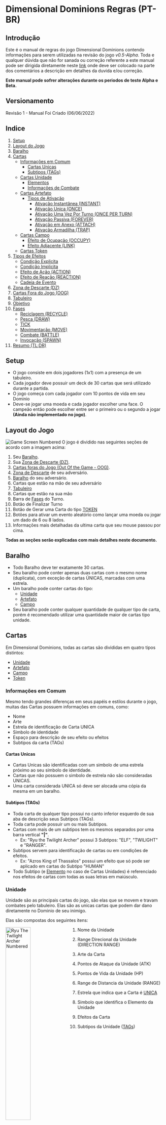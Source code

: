 # Dimensional Dominions Regras (PT-BR)

## Introdução

Este é o manual de regras do jogo Dimensional Dominions contendo informações para serem utilizadas na revisão do jogo _v0.5-Alpha_. Toda e qualquer dúvida que não for sanada ou correção referente a este manual pode ser dirigida diretamente neste
[link](https://github.com/dreamblader/dominion-simulator/issues/new?labels=documentation&title=Duvidas/Correções+Regras+PT-BR&assignees=dreamblader)
onde deve ser colocado na parte dos comentários a descrição em detalhes da duvida e/ou correção.

**Este manual pode sofrer alterações durante os periodos de teste Alpha e Beta.**

## Versionamento

Revisão 1 - Manual Foi Criado (06/06/2022)

## Indice

1. [Setup](#setup)
2. [Layout do Jogo](#layout-do-jogo)
3. [Baralho](#baralho)
4. [Cartas](#cartas)
   - [Informações em Comum](#informações-em-comum)
     - [Cartas Unicas](#cartas-unicas)
     - [Subtipos (TAGs)](#subtipos-tags)
   - [Cartas Unidade](#unidade)
     - [Elementos](#elementos)
     - [Informações de Combate](#informações-de-combate)
   - [Cartas Artefato](#artefato)
     - [Tipos de Ativação](#tipos-de-ativação)
       - [Ativação Instantânea (INSTANT)](#ativação-instantânea-instant)
       - [Ativação Unica (ONCE)](#ativação-unica-once)
       - [Ativação Uma Vez Por Turno (ONCE PER TURN)](#ativação-uma-vez-por-turno-once-per-turn)
       - [Ativação Passiva (FOREVER)](#ativação-passiva-forever)
       - [Ativação em Anexo (ATTACH)](#ativação-em-anexo-attach)
       - [Ativação Armadilha (TRAP)](#ativação-armadilha-trap)
   - [Cartas Campo](#campo)
     - [Efeito de Ocupação (OCCUPY)](#efeito-de-ocupação-occupy)
     - [Efeito Adjacente (LINK)](#efeito-adjacente-link)
   - [Cartas Token](#token)
5. [Tipos de Efeitos](#tipos-de-efeitos)
   - [Condição Explicita](#condição-explicita)
   - [Condição Implicita](#condição-implicita)
   - [Efeito de Ação (ACTION)](#efeito-de-ação-action)
   - [Efeito de Reação (REACTION)](#efeito-de-reação-reaction)
   - [Cadeia de Evento](#cadeia-de-evento)
6. [Zona de Descarte (DZ)](#zona-de-descarte-dz)
7. [Cartas Fora do Jogo (OOG)](#cartas-fora-do-jogo-oog)
8. [Tabuleiro](#tabuleiro)
9. [Objetivo](#objetivo)
10. [Fases](#fases)
    - [Reciclagem (RECYCLE)](#reciclagem-recycle)
    - [Pesca (DRAW)](#pesca-draw)
    - [TICK](#tick)
    - [Movimentação (MOVE)](#movimentação-move)
    - [Combate (BATTLE)](#combate-battle)
    - [Invocação (SPAWN)](#invocação-spawn)
11. [Resumo (TL;DR)](#resumo-tldr)

## Setup

- O jogo consiste em dois jogadores (1x1) com a presença de um tabuleiro.
- Cada jogador deve possuir um deck de 30 cartas que será utilizado durante a partida.
- O jogo começa com cada jogador com 10 pontos de vida em seu Dominio
- Deve-se jogar uma moeda e cada jogador escolher uma face. O campeão então pode escolher entre ser o primeiro ou o segundo a jogar **(Ainda não implementado no jogo)**.

## Layout do Jogo

![Game Screen Numbered](../rules/assets/your_screen_numbered.png "Tela do Jogo")
O jogo é dividido nas seguintes seções de acordo com a imagem acima:

1. Seu [Baralho](#baralho).
2. Sua [Zona de Descarte (DZ)](#zona-de-descarte-dz).
3. [Cartas foras do Jogo (Out Of the Game - OOG)](#cartas-fora-do-jogo-oog).
4. [Zona de Descarte](#zona-de-descarte-dz) de seu adversário.
5. [Baralho](#baralho) do seu adversário.
6. Cartas que estão na mão de seu adversário
7. [Tabuleiro](#tabuleiro)
8. Cartas que estão na sua mão
9. Barra de [Fases](#fases) do Turno.
10. Botão de Finalizar Turno
11. Botão de Gerar uma Carta do tipo [TOKEN](#token)
12. Botões para ativar um evento aleatório como lançar uma moeda ou jogar um dado de 6 ou 8 lados.
13. Informações mais detalhadas da ultima carta que seu mouse passou por cima.

**Todas as seções serão explicadas com mais detalhes neste documento.**

## Baralho

- Todo Baralho deve ter exatamente 30 cartas.
- Seu baralho pode conter apenas duas cartas com o mesmo nome (duplicata), com exceção de cartas ÚNICAS, marcadas com uma estrela.
- Um baralho pode conter cartas do tipo:
  - [Unidade](#unidade)
  - [Artefato](#artefato)
  - [Campo](#campo)
- Seu baralho pode conter qualquer quantidade de qualquer tipo de carta, porém é recomendado utilizar uma quantidade maior de cartas tipo unidade.

## Cartas

Em Dimensional Dominions, todas as cartas são divididas em quatro tipos distintos:

- [Unidade](#unidade)
- [Artefato](#artefato)
- [Campo](#campo)
- [Token](#token)

### **Informações em Comum**

Mesmo tendo grandes diferenças em seus papéis e estilos durante o jogo, muitas das Cartas possuem informações em comuns, como:

- Nome
- Arte
- Estrela de identificação de Carta UNICA
- Simbolo de identidade
- Espaço para descrição de seu efeito ou efeitos
- Subtipos da carta (TAGs)

#### **Cartas Unicas**

- Cartas Unicas são identificadas com um simbolo de uma estrela próximo ao seu simbolo de identidade.
- Cartas que não possuem o simbolo de estrela não são consideradas UNICAS.
- Uma carta considerada UNICA só deve ser alocada uma cópia da mesma em um baralho.

#### **Subtipos (TAGs)**

- Toda carta de qualquer tipo possui no canto inferior esquerdo de sua aba de descrição seus Subtipos (TAGs).
- Toda carta pode possuir um ou mais Subtipos.
- Cartas com mais de um subtipos tem os mesmos separados por uma barra vertical **"|"**.
  - Ex: "Ryu the Twilight Archer" possui 3 Subtipos: "ELF", "TWILIGHT" e "RANGER".
- Subtipos servem para identificação de cartas ou em condições de efeitos.
  - Ex: "Azros King of Thassalos" possui um efeito que só pode ser aplicado em cartas do Subtipo "HUMAN"
- Todo Subtipo (e [Elemento](#elementos) no caso de Cartas Unidades) é referenciado nos efeitos de cartas com todas as suas letras em maiúsculo.

### **Unidade**

Unidade são as principais cartas do jogo, são elas que se movem e travam combates pelo tabuleiro. Elas são as unicas cartas que podem dar dano diretamente no Dominio de seu inimigo.

Elas são compostas dos seguintes itens:

<img align="left" width="40%" style="margin-right:2rem" src="../rules/assets/unity_example.png" alt ='Ryu The Twilight Archer Numbered' title = 'Exemplo de Carta Unidade'>

1. Nome da Unidade
2. Range Direcional da Unidade (DIRECTION RANGE)
3. Arte da Carta
4. Pontos de Ataque da Unidade (ATK)
5. Pontos de Vida da Unidade (HP)
6. Range de Distancia da Unidade (RANGE)
7. Estrela que indica que a Carta é [UNICA](#cartas-unicas)
8. Simbolo que identifica o Elemento da Unidade
9. Efeitos da Carta
10. Subtipos da Unidade ([TAGs](#subtipos-tags))

    <br clear="left"/>

#### **Elementos**

Cartas Unidade podem ser divididas nos seguintes elementos:

- Terra (EARTH)
- Agua (WATER)
- Fogo (FIRE)
- Ar (AIR)
- Gelo (ICE)
- Trovão (THUNDER)
- Vazio (VOID)

Essa identificação é feita através do simbolo de identificação na carta em conjunto com sua cor de fundo. Segue uma imagem com um exemplo de carta de cada elemento:

![Unity Elements Examples](../rules/assets/elements_example.png "Unidades e seus Elementos")

Elementos são usados como identificados das cartas Unidades em conjunto com seus Subtipos ([TAGs](#subtipos-tags))

#### **Informações de Combate**

Cartas Unidade são as unicas cartas que possuem informações para iniciar um combate. Sendo elas:

- Pontos de Ataque (ATK)
- Pontos de Vida (HP)
- Range de Distancia (RANGE)
- Range Direcional (DIRECTION RANGE)

Mais informações de como iniciar um [Combate](#combate-battle) em sua seção .

Caso um efeito de carta afete um de seus status (ou de outras cartas) o mesmo pode especificar o item especifico com sua sigla (ATK, HP ou RANGE), ou colocar todas as informações compactadas no seguinte formato: **"ATK/HP/RANGE"** ou **"ATK/HP"** (nesse caso o RANGE é considerado **ZERO**).

Cartas Unidade que não possuem o status de RANGE visivel, seu RANGE é considerado **ZERO**

### **Artefato**

Artefatos são as cartas que causam efeitos no jogo, podendo alterar o rumo da partida ou causar vantagens e ou desvantagens constantes no jogo.

Elas são compostas dos seguintes itens:

<img align="left" width="40%" style="margin-right:2rem" src="../rules/assets/artifact_example.png" alt ='Divine Sword of the Chosen Card Numbered' title = 'Exemplo de Carta Artefato'>

1. Nome do Artefato
2. Arte da Carta
3. [Tipo de Ativação](#tipos-de-ativação) do Artefato
4. Estrela que indica que a Carta é [UNICA](#cartas-unicas)
5. Simbolo que identifica que a carta é um artefato
6. Efeitos da Carta
7. Subtipos do Artefato ([TAGs](#subtipos-tags))

   <br clear="left"/>

#### **Tipos de Ativação**

Toda carta Artefato possui um tipo de ativação. Cada tipo é unico e possui suas próprias regras de utilização.

Toda carta Artefato possui apenas um dos seguintes tipos de ativação:

- [Ativação Instantânea (INSTANT)](#ativação-instantânea-instant)
- [Ativação Unica (ONCE)](#ativação-unica-once)
- [Ativação Uma Vez Por Turno (ONCE PER TURN)](#ativação-uma-vez-por-turno-once-per-turn)
- [Ativação Passiva (FOREVER)](#ativação-passiva-forever)
- [Ativação em Anexo (ATTACH)](#ativação-em-anexo-attach)
- [Ativação Armadilha (TRAP)](#ativação-armadilha-trap)

##### **Ativação Instantânea (INSTANT)**

<img align="left" width="40%" style="margin-right:2rem" src="../rules/assets/instant_activation_example.png" alt ='Duel Invitation' title = 'Exemplo de Carta Artefato do Tipo INSTANT'>

- Artefatos do tipo **INSTANT** são considerados cartas instantâneas e podem ser ativadas a QUALQUER MOMENTO DA PARTIDA desde que a condição do efeito da mesma esteja apto para ser ativado.
  - _Exemplo da Imagem: A carta "Duel Invitation" por mais que seja do tipo **INSTANT** possui tipo de efeito de AÇÃO ([ACTION](#efeito-de-ação-action)), ou seja, nesse caso a carta somente pode ser ativada durante o turno do jogador dono da mesma._
- Ao ativa um Artefato **INSTANT** o jogador deve colocar o mesmo VIRADO PARA CIMA em qualquer espaço do campo (sendo vago ou não) e declarar seu efeito.
  - O efeito sera aplicado ou ["contra-atacado"](#efeito-de-reação-reaction) com outra ativação
- Uma vez que o efeito da carta seja aplicado ou negado a carta é mandada instantaneamente para sua zona de descarte ([DZ](#zona-de-descarte-dz))
- O Jogador pode ativar qualquer quantidade de Artefatos do tipo **INSTANT** de sua mão já que sua ativação não é contabilizada como um [SPAWN](#invocação-spawn) de Artefato durante seu turno.
  - Esse é o unico tipo de artefato que burla a contagem de [SPAWN](#invocação-spawn).
  - Esse é o unico tipo de artefato que não pode se alocado com sua face virada para baixo no Tabuleiro.

<br clear="left"/>

##### **Ativação Unica (ONCE)**

<img align="left" width="40%" style="margin-right:2rem" src="../rules/assets/once_activation_example.png" alt ='Book of Forbidden Spells' title = 'Exemplo de Carta Artefato do Tipo ONCE'>

- Artefatos do tipo **ONCE** devem ser colocados em um espaço vago (ou ocupado por um Campo [[FIELD](#campo)] ) durante o turno de [SPAWN](#invocação-spawn) virado para baixo (dormente) ou para acima (ativo).
- Artefatos do tipo **ONCE** contam como 1 [SPAWN](#invocação-spawn) de artefato.
- Uma vez dormente (virada para baixo) a carta pode ser ativada a qualquer momento da partida desde que a condição do efeito da mesma esteja apto para ser ativado.
- Uma vez que o efeito da carta seja aplicado ou negado a carta é mandada instantaneamente para sua zona de descarte ([DZ](#zona-de-descarte-dz))
- Pelo seu nome e ativação, um artefato tipo **ONCE** é uma espécie de artefato **INSTANT** que deve ser invocado corretamente e não é exceção na contagem de invocação.

<br clear="left"/>

##### **Ativação Uma Vez Por Turno (ONCE PER TURN)**

<img align="left" width="40%" style="margin-right:2rem" src="../rules/assets/opt_activation_example.png" alt ='Mark of War' title = 'Exemplo de Carta Artefato do Tipo ONCE PER TURN'>

- Artefatos do tipo **ONCE PER TURN** devem ser colocados em um espaço vago (ou ocupado por um Campo [[FIELD](#campo)] ) durante o turno de [SPAWN](#invocação-spawn) virado para baixo (dormente) ou para acima (ativo).
- Artefatos do tipo **ONCE PER TURN** contam como 1 [SPAWN](#invocação-spawn) de artefato.
- Uma vez dormente (virada para baixo) a carta pode ser ativada a qualquer momento da partida desde que a condição do efeito da mesma esteja apto para ser ativado.
- Uma vez ativado seu efeito a carta recebe um [TICK](#tick) de Cooldown (1 turno) que somente sera retirado no turno de [TICK](#tick) do jogador dono da carta.
- Uma vez ativado o artefato permanece virado para cima no campo e pode ser reativado a qualquer momento desde que:
  - Sua condição de efeito esteja apta para ativar
  - A carta não possua nenhum [TICK](#tick) de COOLDOWN
- Artefatos **ONCE PER TURN** só saem de campo se removidos por outro efeito ou destruidos através de um combate ([BATTLE](#combate-battle))

<br clear="left"/>

##### **Ativação Passiva (FOREVER)**

<img align="left" width="40%" style="margin-right:2rem" src="../rules/assets/forever_activation_example.png" alt ='Sealed Gate' title = 'Exemplo de Carta Artefato do Tipo FOREVER'>

- Artefatos do tipo **FOREVER** devem ser colocados em um espaço vago (ou ocupado por um Campo [[FIELD](#campo)] ) durante o turno de [SPAWN](#invocação-spawn) virado para baixo (dormente) ou para acima (ativo).
- Artefatos do tipo **FOREVER** contam como 1 [SPAWN](#invocação-spawn) de artefato.
- Uma vez dormente (virada para baixo) a carta pode ser ativada a qualquer momento da partida desde que a condição do efeito da mesma esteja apto para ser ativado.
- Uma vez ativado o efeito de um artefato do tipo **FOREVER** a carta permanece virada para cima e o efeito passa se tornar passivo no campo, ou seja, enquanto a carta permanecer no campo seu efeito é uma ocorrencia obrigatória do jogo.
- Artefatos **FOREVER** só saem de campo se removidos por outro efeito ou destruidos através de um combate ([BATTLE](#combate-battle))

<br clear="left"/>

##### **Ativação em Anexo (ATTACH)**

<img align="left" width="40%" style="margin-right:2rem" src="../rules/assets/attach_activation_example.png" alt ='White Flag of Surrender' title = 'Exemplo de Carta Artefato do Tipo ATTACH'>

- Artefatos do tipo **ATTACH** devem ser colocados em anexo a uma outra carta durante o turno de [SPAWN](#invocação-spawn) já ativados (virado para cima).
- Artefatos do tipo **ATTACH** contam como 1 [SPAWN](#invocação-spawn) de artefato.
- Artefatos do tipo **ATTACH** pode ser invocado em anexo a qualquer carta desde que a mesma satisfaça sua condição de efeito.
- Artefatos do tipo **ATTACH** não precisam respeitar a [regra de invocação base ou ponte](#invocação-spawn).
- Uma vez anexado o artefato se move junto com a sua carta principal (caso a mesma possa ser movida).
- Uma vez anexado o artefato é destruido junto de sua carta principal.
- O artefato permanece ativo desde sua invocação.
- Artefatos do tipo **ATTACH** só podem ser re-anexados a outra carta por efeitos externos ou do mesmo.
- Artefatos do tipo **ATTACH** não podem ser alvo de um combate. Carta inimigas só podem declarar um ataque a carta principal

<br clear="left"/>

##### **Ativação Armadilha (TRAP)**

<img align="left" width="40%" style="margin-right:2rem" src="../rules/assets/trap_activation_example.png" alt ='Sealed Rune' title = 'Exemplo de Carta Artefato do Tipo TRAP'>

- Artefatos do tipo **TRAP** devem ser colocados em um espaço vago (ou ocupado por um Campo [[FIELD](#campo)] ) durante o turno de [SPAWN](#invocação-spawn) **somente** virado para baixo (dormente).
- Artefatos do tipo **TRAP** contam como 1 [SPAWN](#invocação-spawn) de artefato.
- Artefatos do tipo **TRAP** só podem ser ativos (virados para cima) quando uma Unidade declarar um ataque contra o artefato dormente (virado para baixo).
- Uma vez ativo o artefato ira afetar a criatura atacante com um efeito adverso.
- Assim que o efeito for aplicado a carta deve ser removida para a Zona de Descarte ([DZ](#zona-de-descarte-dz))

<br clear="left"/>

### **Campo**

Cartas Campo são cartas que afetam os espaços fisicos do Tabuleiro com seus efeitos diferenciados.

Elas são compostas dos seguintes itens:

<img align="left" width="40%" style="margin-right:2rem" src="../rules/assets/field_example.png" alt ='Royal Palace Card Numbered' title = 'Exemplo de Carta Campo'>

1. Nome do Campo
2. Arte da Carta
3. Estrela que indica que a Carta é [UNICA](#cartas-unicas)
4. Simbolo que identifica que a carta é um campo
5. Efeito de Ocupação do Campo ([OCCUPY](#efeito-de-ocupação-occupy))
6. Efeito de Carta Adjacente ao Campo ([LINK](#efeito-adjacente-link))
7. Subtipos do Campo ([TAGs](#subtipos-tags))

   <br clear="left"/>

- Cartas Campo são as unicas cartas do jogo que podem ser ocupadas fisicamente por outra carta Unidade ou Artefato naturalmente.
- Qualquer Carta que se adeque a ser Invocada (SPAWN) em um espaço ja ocupado por um Campo pode ser Invocada ocupando o mesmo, isso não é valido para outra Carta do Tipo Campo
  - 2 Campos não podem ocupar o mesmo espaço.
- Cartas Campo são consideradas NEUTRAS, ou seja, se uma carta adversário esteja próxima ao seu campo e o efeito do mesmo a beneficia por sua proximidade, ela recebe o beneficio.
- Cartas Campo possuem dois efeitos distintos chamados de Efeito de Ocupação ([OCCUPY](#efeito-de-ocupação-occupy)) e Efeito Adjacente ([LINK](#efeito-adjacente-link)).

#### **Efeito de Ocupação (OCCUPY)**

- Um efeito de ocupação ocorre somente a carta que esteja posicionada acima da Carta Campo.
- Cartas que ocupam o Campo fisicamente também são sujeitas a efeito adjacente ([LINK](#efeito-adjacente-link))

<p align="center">
<img src="../rules/assets/field_occupy_example.png" alt ='Unity on Top of Field Card' title = 'Exemplo de Carta Ocupando um Campo'>
</p>

- Cartas que ocupam um campo recebem um "F" no canto superior esquerdo de seu retrato
- Passar o mouse sobre o "F" revela o campo que a carta esta ocupando na aba de informações ([13](#layout-do-jogo))

_Exemplo da Imagem: A carta "Azros The King of Thassalos" ocupa o Campo "Royal Palace", logo ela pega o efeito de Ocupação e faz com que o Campo aplique +2/+2 para qualquer carta adjacente que seja do elemento terra (EARTH). Como ela também recebe o efeito de Link a prórpia carta recebe +2/+2 por ser do subtipo ROYAL._

#### **Efeito Adjacente (LINK)**

- Um efeito adjacente somente ocorre as cartas que estão em um dos 8 espaços adjacentes a Carta Campo.
- Esse efeito tambem se aplica a Carta que Ocupa o Campo (OCCUPY).

<p align="center">
<img src="../rules/assets/field_link_example.png" alt ='Unity Next to Field Card' title = 'Exemplo de Carta Adjacente a um Campo'>
</p>

_Exemplo da Imagem: A carta "Azros The King of Thassalos" esta adjacente ao canto superior esquerdo do Campo "Royal Palace", logo ela recebe o efeito de Link recebendo +2/+2 por ser do subtipo ROYAL. Caso outra carta do Subtipo ROYAL do Elemento terra (EARTH) ocupasse o Campo, "Azros" não ganharia +4/+4 pelo efeito de LINK, já que o mesmo especifica que o efeito em si não se acumula com o do OCCUPY._

### **Token**

<img align="left" width="40%" style="margin-right:2rem" src="../rules/assets/token_example.png" alt ='Generic Unit Token Card' title = 'Exemplo de Carta Token'>

Cartas do Tipo Token podem ser variantes dos três tipos citados:

- Unidade
- Artefato
- Campo

Cartas Token são podem ser geradas a partir de outra Carta.

Cartas que geram Tokens são chamadas de Cartas Geradoras ou Cartas Pai.

Cartas do tipo Token só podem ser geradas no Tabuleiro e não podem ser colocadas no Baralho ou na Mão do jogador. Caso algum efeito faça o Token ser movido para outro local fora do Tabuleiro (Baralho, Mão e etc) o Token é removido do Jogo.

Cartas Geradoras devem especificar o Tipo, Subtipo, Informações de Combate e qualquer outra informação da carta Token. Ex: "Army of Thassalos" especifica que vai criar uma carta do Subtipo SOLDIER com 1 de ATK e 1 de HP do Elemento Terra.

Caso a carta Geradora não especifique uma informação de seu Token é assumido que o Token herda essa informação do Pai. Ex: Um SOLDIER Token criado por "Army of Thassalos" aponta para a mesma direção (DIRECTION RANGE) que sua carta geradora.

<br clear="left"/>

## Tipos de Efeitos

Toda carta possui uma seção somente para descrição do seu efeito.

Toda descrição de efeito é formatada da seguinte maneira:

> **[CONDIÇÃO IMPLICITA:](#condição-implicita)**
>
> **[CONDIÇÃO EXPLICITA:](#condição-explicita)**
>
> **TIPO DE EFEITO [ACTION](#efeito-de-ação-action) OU [REACTION](#efeito-de-reação-reaction):**
>
> Efeito que deve ser aplicado se condição acima for satisfeita

Toda condição deve se encontrar em **negrito** e pode especificar uma condição explicita, implicita ou um conjunto de ambas.

Logo abaixo deve se encontrar o tipo de efeito. **Caso o Tipo de efeito não for especificado, é considerado que a carta possua os 2 tipos [ACTION](#efeito-de-ação-action) e [REACTION](#efeito-de-reação-reaction) de efeito**

### **Condição Explicita**

- Condição que descreve explicitamente o que deve acontecer durante a partida para o efeito poder ser aplicado
- Geralmente começa com **IF**
- _Ex: A Carta "Divine Sword of the Chosen" possui a seguinte condição explicita: **IF the attached unity is destroyed:**. Ou seja, se a unidade com esta carta anexada for destruida, o efeito abaixo desta condição deve ser aplicado._
- Efeitos de condições explicitas são considerados **OBRIGATÓRIOS** e devem ser resolvidos assim que a condição for satisfeita.

### **Condição Implicita**

- Condição que descreve uma fase do turno em que o efeito pode ser aplicado, ou o [tipo de efeito](#efeito-de-ação-action).
- Ela pode ser descrita como as fases do jogo:
  - [DRAW](#pesca-draw)
  - [TICK](#tick)
  - [MOVE](#movimentação-move)
  - [BATTLE](#combate-battle)
  - [SPAWN](#invocação-spawn)
- O efeito com uma fase do jogo descrita só pode ser ativado durante o periodo da mesma descrita pela carta.
  - Isso se aplica na fase do dono da carta ou de seu adversário, a não ser que a carta especifique o [tipo de efeito](#efeito-de-ação-action).
- Efeitos de condições implicitas são **OPCIONAIS** com exceção dos efeitos de turno [**TICK**](#tick) que devem ocorrer toda fase de [TICK](#tick) para todas as cartas **somente pertencentes ao dono do turno**.

### **Efeito de Ação (ACTION)**

O efeito de Ação (ACTION) é considerado um **tipo de efeito** que:

- Pode ser somente aplicado durante o turno do dono da carta com o efeito
- Esse tipo de efeito só pode ser aplicado para iniciar uma cadeia de eventos, ou seja, não pode ser usado como uma resposta a outro efeito.
- Uma vez usado o efeito é iniciado uma cadeia de evento.

### **Efeito de Reação (REACTION)**

O efeito de Reação (REACTION) é considerado um **tipo de efeito** que:

- Pode ser somente aplicado em resposta a uma AÇÃO como mover, batalhar, invocar ou até mesmo um efeito de tipo ACTION
- Esse tipo de efeito só pode ser aplicado durante uma cadeia de eventos.
- Uma Reação pode ser usada em resposta a uma Ação do próprio usuário desde que o adversário não tenha uma resposta disponivel.

### **Cadeia de Evento**

Toda ação de efeitos tipo [ACTION](#efeito-de-ação-action) ou ações durante o turno cria uma cadeia de evento. Uma vez criada a cadeia pode ser respondida por efeitos do tipo [REACTION](#efeito-de-reação-reaction). Essas reações podem ser respondidas com mais efeitos do tipo [REACTION](#efeito-de-reação-reaction) criando uma pilha de efeitos que só é resolvida assim que não há mais resposta dos dois lados do jogo.

Uma vez criado uma ação o adversário tem a prioridade de responder com uma reação, caso não for possivel, o próprio usuário que iniciou a ação pode responder a si mesmo.

Uma vez respondida uma ação ou reação a prioridade da próxima resposta troca para o jogador que não respondeu o ultimo evento.

Uma vez que não há respostas de ambos os jogadores, todos os eventos são resolvidos da ultima resposta até chegar na ação iniciadora da cadeia.

Uma vez que a cadeia de evento se acabou, o jogador dono do turno pode então fazer outra ação.

É considerado uma ação os seguintes gestos:

- Pescar uma ou varias Cartas
  - Efeitos de pescar multiplas cartas de uma vez é considerado UMA unica ação (isso conta com a pesca de inicio de turno ([DRAW](#pesca-draw)))
- Mover uma carta no Tabuleiro
  - Cartas que se movem mais de um espaço ainda contam como uma ação de movimento
  - Cartas que podem ser movidas 2 ou mais vezes SEPARADAMENTE no mesmo turno contam como uma nova ação toda a vez que o usuario escolha mover a carta novamente.
- Batalhar contra uma carta no Tabuleiro
  - Cartas que podem declarar Batalhas multiplas vezes, cada declaração é considerada como uma ação nova.
- Ativar um efeito do tipo [**ACTION**](#efeito-de-ação-action) ou efeito sem um tipo (que é considerado um efeito hibrido)
- Invocar uma Carta

## Zona de Descarte (DZ)

- Todas as cartas destruidas ou descartadas durante o jogo devem ser colocadas na sua Zona de Descarte (DZ).
- Todas as cartas no DZ são de conhecimento publico dos jogadores.
  - Qualquer jogador pode verificar quais e quantas cartas se encontram em seu DZ ou no DZ de seu adversário.
- Cartas que por algum efeito externo trocaram de controle para seu adversário ou vice-versa quando destruidas são alocadas no DZ de seu jogador original.

## Cartas fora do Jogo (OOG)

- Toda as cartas que por algum efeito próprio ou externo forem removidas completamente do jogo devem ser colocadas neste espaço.
- Todas as cartas alocadas no OOG são de conhecimento publico.
- Cartas no OGG possuem uma borda colorida que sinaliza seu jogador original.
  - Vermelho: Adversário
  - Azul: Sua
- Uma vez que a carta é alocada neste espaço ela esta completamente **FORA DO JOGO**. Nenhum efeito pode ou deve afeta-la, nenhum efeito pode ou deve move-la desse espaço.
  - Existe um botão para realocar a carta do OOG no DZ em caso de missclick.

## Tabuleiro

O Tabuleiro é composto da seguinte maneira:

![Board](../rules/assets/board.png "Tabuleiro do Jogo")

Dominio é o ponto principal de cada jogador, ele não deve ser preenchido com nenhuma carta e ele diz o numero de pontos de vida restantes do jogador.

Todo jogador começa no Dominio de cor azul e seu adversário no vermelho.

Fisicamente cada jogador ficaria em um lado oposto da mesa onde cada um ficaria de frente para um Far-End diferente, fazendo com que as cartas de seu adversário fiquem de cabeça para baixo em sua perspectiva. Isto é feito automaticamente na versão digital.

Por este motivo é relativo chamar um Far-End ou Main-End de Norte ou Sul, pois o Far-End Norte na sua perspectiva seria o Far-End Sul na perspectiva do jogador adversário.

## Objetivo

O jogador que reduzir a vida do Dominio de seu adverário a **ZERO** é considerado o vencedor.

O jogador pode declarar um ataque contra o Dominio de seu adversário se:

- Possuir uma carta do tipo unidade nas zonas adjacentes do Dominio de seu adversário (zonas coloridas).
- Cartas unidades com ataque a distancia não podem atacar o dominio a distancia, elas tambem devem respeitar a regra acima.
- Cartas unidades que se encontra na zona adjacente podem atacar o Dominio mesmo que seu campo direcional não aponte para a localização fisica do Dominio.

Uma vez declarado o ataque os pontos de vida do Dominio serão reduzidos pelo tanto de ataque da carta que o declarou.

Se o jogador estiver sem recursos para continuar o jogo (sem cartas no tabuleiro, sem cartas no baralho, sem cartas na mão) ele é declarado derrotado automaticamente.

Caso o jogo entre num empasse em que ambos os jogadores não conseguem sair do estado atual (cartas não conseguem se mover, atacar e ser invocadas no tabuleiro). O jogo é considerado um **EMPATE**.

## Fases

O jogo é dividido em 6 fases. Sendo 5 fases recorrentes durante toda a partida e uma que só ocorre concorrentemente no primeiro turno do jogo.

Toda vez que o jogador termina seu turno seu adversário deve percorrer as mesmas fases até o final do seu turno.

As fases **DEVEM SER PERCORRIDAS EM ORDEM**. Se um usuário decidir batalhar com uma de suas cartas ele não pode mais mover outras cartas que não foram movidas neste turno, pois ele pulou essa fase quando decidiu declarar um ataque.

As fases em um turno são corridas na seguinte ordem:

0. RECYCLE
1. DRAW
2. TICK
3. MOVE
4. BATTLE
5. SPAWN

### **Reciclagem (RECYCLE)**

- **Esta fase somente ocorre no primeiro turno do primeiro jogador**
- Ela ocorre concorrentemente entre os dois jogadores
- Ambos jogadores pescam até ter 4 cartas em mãos
- Os dois jogadores então selecionam de 0 a 4 cartas de suas mãos para serem descartadas para o [DZ](#zona-de-descarte-dz).
- Quando os dois jogadores confirmarem o fim desta fase o jogo inicia normalmente **PULANDO** a fase de [DRAW](#pesca-draw) do primeiro jogador.
- Essa fase é uma especie de mulligan que beneficia o jogador que inicia no segundo turno da partida.

### **Pesca (Draw)**

- Esta fase ocorre inicio de cada turno, com exceção do primeiro turno do jogo (ver [RECYCLE](#reciclagem-recycle))
- Nesta fase o jogador dono do turno deve pescar até ter 4 cartas em suas mãos.
  - Se o jogador possui 4 cartas ou mais, ele não deve pescar nenhuma carta e pula esta fase
  - Se o jogador não possuir cartas suficientes em seu baralho para chegar ao limite de 4 cartas em mãos, o mesmo deve pescar todas as cartas do baralho.
  - Se não houver mais cartas para pescar, esta fase é pulada.

### **TICK**

- TICK é uma fase que ocorre obrigatoriamente para o dono do turno após a fase de DRAW. Durante a mesma todo efeito que possui um tempo limite de turnos é aplicado e seu contador diminuido por 1.
  - Por exemplo: O dono do turno possui uma carta com uma aflição de efeito de veneno (**POISON**) por 3 turnos, ou como descrito na cartas: 3 TICKS. Durante a fase de TICK a carta do mesmo recebe 1 de dano (efeito que ocorre pelo **POISON**) e os 3 TICKS do efeito caem para 2. Sendo assim, nos próximos 2 Turnos **DESTE JOGADOR** esse efeito sera aplicado e depois sera retirado da carta.
- O nome desta fase vem do som de tick de um relógio

Observações:

- Todo efeito de carta que possui uma [Condição Implicita](#condição-implicita) do tipo **TICK** é aplicado durante esta fase obrigatoriamente.
- São aplicados somente efeitos do tipo **TICK** para o **DONO DO TURNO**, ou seja, se o outro jogador possuir efeitos que são ativados durante o **TICK**, eles só serão ativados durante o turno do mesmo.
- Exitem efeitos de tipo **TICK** que não possui uma condição de turnos para serem finalizados, sendo assim, o efeito é aplicado e nenhum contador é diminuido por 1 e o efeito sera aplicado em todos os turnos da partida enquanto a carta se manter ativa no tabuleiro. Esses efeitos são chamados de **Efeitos de TICK Eternos** ou **TICK Inderteminado**.

### **Movimentação (MOVE)**

- Esta fase ocorre obrigatoriamente após todas as aplicações de efeitos do turno de TICK.
- Nesta fase o **DONO DO TURNO** pode escolher todas as cartas do tipo [unidade](#unidade) no [Tabuleiro](#tabuleiro) e mover 1 espaço para **qualquer direção** (com exceção de cartas que possuem sua direção de movimento limitadas por um efeito).
- Algumas cartas podem mover mais de 1 espaço, porém isto deve estar explicito no efeito da carta. Se não houver algum efeito que se aplique o movimento da unidade, por padrão ela se move apenas 1 espaço.
- Uma vez movida a unidade, a mesma só podera ser movida novamente na próxima fase de **MOVE** de seu próximo turno
- Todo efeito de [Condição Implicita](#condição-implicita) do tipo **MOVE** só pode ser usado durante esta fase.

### **Combate (BATTLE)**

- Esta fase ocorre obrigatoriamente após todas as unidades no campo moverem de MOVE.
- Nesta fase o **DONO DO TURNO** pode escolher todas as cartas do tipo [unidade](#unidade) no [Tabuleiro](#tabuleiro) e declarar uma ataque a outra carta adversária de qualquer tipo (até cartas viradas para baixo).
- Para poder declarar um ataque sua carta do tipo [unidade](#unidade) deve estar no alcance e na direção correta da carta alvo.
- Toda carta possui alcance (RANGE) 0. Ou seja, a mesma só pode atacar cartas adjacentes a ela.
  - Algumas unidades possuem uma especificação numeral de RANGE em seus status. Esse numéro é o alcance da carta em sua direção tomando como base que o RANGE 0 é estar adjacente a carta.
- Toda carta do tipo [unidade](#unidade) possui em volta de sua arte setas cardinais que indicam seu alcance direcional (DIRECTION RANGE). Para a mesma poder escolher um alvo, o mesmo deve estar em seu RANGE designado e ao mesmo tempo deve estar na direção onde suas setas em vermelho apontar.
  - TODO
- Uma vez a unidade ter declarado um ataque, a mesma só podera declarar outro ataque novamente na próxima fase de **BATTLE** de seu próximo turno.
- Todo efeito de [Condição Implicita](#condição-implicita) do tipo **BATTLE** só pode ser usado durante esta fase.

### **Invocação (SPAWN)**

- Esta fase ocorre obrigatoriamente após todos os combates serem finalizados na fase anterior.
- Durante a fase de SPAWN o **DONO DO TURNO** pode colocar no [tabuleiro](#tabuleiro) 1 carta de cada tipo, sendo eles:
  [Unidade](#unidade), [Artefato](#artefato) e [Campo](#campo).
  - Cartas do tipo [Token](#token) são geradas a partir de efeito de outras cartas e não contam como uma Invocação.
- O jogador deve colocar a carta a ser invocada em um espaço não ocupado por uma carta.
  - Com exceção de cartas [Campo](#campo) que podem ser ocupadas por qualquer outra carta exceto outro Campo e [Artefatos do tipo Anexo](#ativação-em-anexo-attach) que podem ser colocados em outra carta ativa do tabuleiro.
- O jogador só pode colocar cartas em sua zona de invocação (**SPAWN ZONE**) ou através de uma ponte de cartas que se conecta a sua SPAWN ZONE (este método é chamado de **BRIDGE SPAWNING**).
  - SPAWN ZONE é a area colorida referente ao jogador.
    - Neste simulador todo jogador vê o tabuleiro com a zona azul sendo sua SPAWN ZONE.
  - Exemplo : Na imagem abaixo é possível visualizar quais locais é possivel invocar uma nova carta a partir de cartas que já estão colocadas no campo.
    ![Spawn Example](../rules/assets/spawn_example.png "Exemplo de Possiveis Áreas de Invocação")
    - PS: Somente é possível fazer uma **BRIDGE SPAWN** com cartas que pertencem a você.
      Cartas do seu adversário que podem ter mudado de dono por um efeito não contam neste quesito.
    - É possivel bloquear o adversário de invocar qualquer carta se todos os espaços de sua **SPAWN ZONE** estiver ocupados por cartas não pertencentes a ele.
- Cartas com a [Condição Implicita](#condição-implicita) do tipo SPAWN tem seus efeitos ativados instantaneamente no momento que as mesmas forem invocadas.
- Algumas cartas possuem uma Condição chamada **SUPER SPAWN**, neste caso a carta só pode ser invocada por um efeito externo de outra carta.
  - SUPER SPAWN não conta como uma Invocação, logo é possível Invocar outra carta do mesmo tipo.
  - Algumas cartas possuem SUPER SPAWN e NORMAL SPAWN, logo é possivel escolher se a carta sera invocada normalmente ou por outro efeito, e o efeito da mesma ocorrera dependente do tipo de invocação usada.
    - Por exemplo: A carta "Dragon of Thassalos" pode ser invocada através de SUPER SPAWN e caso for invocada desta maneira a mesma aplica 3 de Dano e BURN (2 Ticks) para todas as cartas da fileira onde foi invocada. Caso "Dragon of Thassalos" for invocado normalmente, ele também aplica o seu efeito de SUPER SPAWN, porém ele só pode continuar no campo se em todo TICK for sacrificado uma carta do subtipo HUMAN de sua mão ou tabuleiro.
  - Cartas que possuem SUPER SPAWN mas não possuem a condição NORMAL SPAWN em sua descrição de efeito, só podem ser invocadas via SUPER SPAWN.
    - Por exemplo: A carta "Sealed Exodus Guardian" só pode ser invocada através de SUPER SPAWN utilizando o efeito Artefato "Sealed Rune". Qualquer outro método não pode alocar essa carta no tabuleiro

## **Resumo (TL;DR)**

- Resumo da partida:
  1. 2 jogadores 30 cartas cada
  2. Jogadores jogam "pedra, papel e tesoura"
  3. O jogador vencedor escolhe se vai jogar primeiro ou em segundo
  4. Os dois jogadores entra no turno de [RECYCLE](#reciclagem-recycle)
  5. O primeiro jogador só pode Invocar cartas [SPAWN](#invocação-spawn)
  6. O segundo jogador pesca ([DRAW](#pesca-draw)) caso tenha reciclado cartas. E só pode Invocar cartas [SPAWN](#invocação-spawn).
  7. O primeiro jogador inicia seu turno normalmente e segue a ordem para utilizar as cartas que invocou no turno passado. Ele segue a ordem:
  - [DRAW](#pesca-draw)
  - [TICK](#tick)
  - [MOVE](#movimentação-move)
  - [BATTLE](#combate-battle)
  - [SPAWN](#invocação-spawn)
  8. O segundo jogador inicia seu turno normalmente e segue a ordem para utilizar as cartas que invocou no turno passado. Seguindo a mesma ordem acima.
  9. O jogo se mantem repetindo os passos 7 e 8 até que um jogador declare derrota tendo seus pontos de vida zerado ou verificando que não há mais como recuperar a partida.
